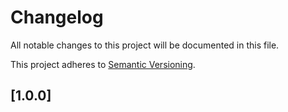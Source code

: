 # Changelog

All notable changes to this project will be documented in this file.

This project adheres to [Semantic Versioning](http://semver.org/).

## [1.0.0]